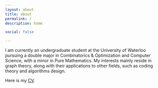 ```yaml
---
layout: about
title: about
permalink: /
description: home

social: false

---
```


I am currently an undergraduate student at the University of Waterloo pursuing a double major in Combinatorics & Optimization and Computer Science, with a minor in Pure Mathematics. My interests mainly reside in graph theory, along with their applications to other fields, such as coding theory and algorithms design.

Here is my [CV](assets/pdf/cv/cv.pdf).
